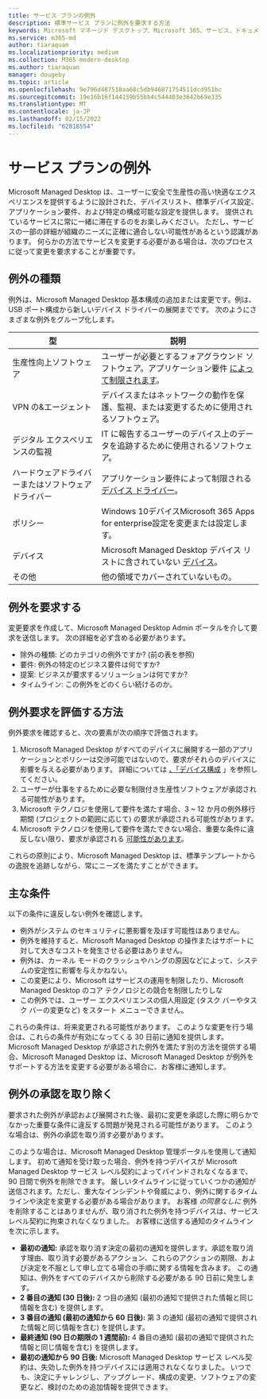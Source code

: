 ```yaml
---
title: サービス プランの例外
description: 標準サービス プランに例外を要求する方法
keywords: Microsoft マネージド デスクトップ、Microsoft 365、サービス、ドキュメント
ms.service: m365-md
author: tiaraquan
ms.localizationpriority: medium
ms.collection: M365-modern-desktop
ms.author: tiaraquan
manager: dougeby
ms.topic: article
ms.openlocfilehash: 9e796d487510aa68c5db946871754511dcd951bc
ms.sourcegitcommit: 19e16b16f144159b55bb4c544403e3642b69e335
ms.translationtype: MT
ms.contentlocale: ja-JP
ms.lasthandoff: 02/15/2022
ms.locfileid: "62818554"
---
```

# <a name="exceptions-to-the-service-plan"></a>サービス プランの例外

Microsoft Managed Desktop は、ユーザーに安全で生産性の[](device-policies.md)高い快適なエクスペリエンスを提供するように設計された、[](../working-with-managed-desktop/config-setting-overview.md)デバイスリスト、標準デバイス設定、アプリケーション要件、および特定の構成可能な設定を提供します。 提供されているサービスに常に一緒に滞在するのをお楽しみください。 ただし、サービスの一部の詳細が組織のニーズに正確に適合しない可能性があるという認識があります。 何らかの方法でサービスを変更する必要がある場合は、次のプロセスに従って変更を要求することが重要です。

## <a name="types-of-exceptions"></a>例外の種類

例外は、Microsoft Managed Desktop 基本構成の追加または変更です。例は、USB ポート構成から新しいデバイス ドライバーの展開までです。 次のようにさまざまな例外をグループ化します。

| 型 | 説明 |
| ----- | ----- |
| 生産性向上ソフトウェア |  ユーザーが必要とするフォアグラウンド ソフトウェア。アプリケーション要件 [によって制限されます](mmd-app-requirements.md)。 |
| VPN の&エージェント |  デバイスまたはネットワークの動作を保護、監視、または変更するために使用されるソフトウェア。 |
| デジタル エクスペリエンスの監視 |  IT に報告するユーザーのデバイス上のデータを追跡するために使用されるソフトウェア。 |
| ハードウェアドライバーまたはソフトウェア ドライバー |   アプリケーション要件によって制限される [デバイス ドライバー](mmd-app-requirements.md)。 |
| ポリシー | Windows 10デバイスMicrosoft 365 Apps for enterprise設定を変更または設定します。 |
| デバイス | Microsoft Managed Desktop デバイス リストに含されていない [デバイス](device-list.md)。 |
| その他 | 他の領域でカバーされていないもの。 |

## <a name="request-an-exception"></a>例外を要求する

変更要求を作成して、Microsoft Managed Desktop Admin ポータルを介して要求を送信します。 次の詳細を必ず含める必要があります。

- 除外の種類: どのカテゴリの例外ですか? (前の表を参照)
- 要件: 例外の特定のビジネス要件は何ですか?
- 提案: ビジネスが要求するソリューションは何ですか?
- タイムライン: この例外をどのくらい続けるのか。

## <a name="how-we-assess-an-exception-request"></a>例外要求を評価する方法

例外要求を確認すると、次の要素が次の順序で評価されます。

1. Microsoft Managed Desktop がすべてのデバイスに展開する一部のアプリケーションとポリシーは交渉可能ではないので、要求がそれらのデバイスに影響を与える必要があります。 詳細については [、「デバイス構成](device-policies.md) 」を参照してください。
2. ユーザーが仕事をするために必要な制限付き生産性ソフトウェアが承認される可能性があります。
3. Microsoft テクノロジを使用して要件を満たす場合、3 ~ 12 か月の例外移行期間 (プロジェクトの範囲に応じて) の要求が承認される可能性があります。
4. Microsoft テクノロジを使用して要件を満たできない場合、重要な条件に違反しない限り、要求が承認される [可能性があります](#key-conditions)。  

これらの原則により、Microsoft Managed Desktop は、標準テンプレートからの逸脱を追跡しながら、常にニーズを満たすことができます。

## <a name="key-conditions"></a>主な条件

以下の条件に違反しない例外を確認します。

- 例外がシステム のセキュリティに悪影響を及ぼす可能性はありません。
- 例外を維持すると、Microsoft Managed Desktop の操作またはサポートに対して大きなコストを発生させる必要はありません。
- 例外は、カーネル モードのクラッシュやハングの原因などによって、システムの安定性に影響を与えかねない。
- この変更により、Microsoft はサービスの運用を制限したり、Microsoft Managed Desktop のコア テクノロジとの競合を制限したりしな
- この例外では、ユーザー エクスペリエンスの個人用設定 (タスク バーやタスク バーの変更など) をスタート メニューできません。

これらの条件は、将来変更される可能性があります。 このような変更を行う場合は、これらの条件が有効になってくる 30 日前に通知を提供します。  Microsoft Managed Desktop が承認された例外を満たす別の方法を提供する場合、Microsoft Managed Desktop は、Microsoft Managed Desktop が例外をサポートする方法を変更する必要がある場合に、お客様に通知します。

## <a name="revoking-approval-for-an-exception"></a>例外の承認を取り除く

要求された例外が承認および展開された後、最初に変更を承認した際に明らかでなかった重要な条件に違反する問題が発見される可能性があります。 このような場合は、例外の承認を取り消す必要があります。

このような場合は、Microsoft Managed Desktop 管理ポータルを使用して通知します。 初めて通知を受け取った場合、例外を持つデバイスが Microsoft Managed Desktop サービス レベル契約によってバインドされなくなるまで、90 日間で例外を削除できます。 厳しいタイムラインに従っていくつかの通知が送信されます。ただし、重大なインシデントや脅威により、例外に関するタイムラインや決定を変更する必要がある場合があります。 お客様 *の同意なしに* 例外を削除することはありませんが、取り消された例外を持つデバイスは、サービス レベル契約に拘束されなくなりました。 お客様に送信する通知のタイムラインを次に示します。

- **最初の通知:** 承認を取り消す決定の最初の通知を提供します。承認を取り消す理由、取り消す必要があるアクション、これらのアクションの期限、および決定を不服として申し立てる場合の手順に関する情報を含みます。 この通知は、例外をすべてのデバイスから削除する必要がある 90 日前に発生します。
- **2 番目の通知 (30 日後):** 2 つ目の通知 (最初の通知で提供された情報と同じ情報を含む) を提供します。
- **3 番目の通知 (最初の通知から 60 日後):** 第 3 の通知 (最初の通知で提供された情報と同じ情報を含む) を提供します。
- **最終通知 (90 日の期限の 1 週間前):** 4 番目の通知 (最初の通知で提供された情報と同じ情報を含む) を提供します。
- **最初の通知から 90 日後:** Microsoft Managed Desktop サービス レベル契約は、失効した例外を持つデバイスには適用されなくなりました。 いつでも、決定にチャレンジし、アップグレード、構成の変更、ソフトウェアの変更など、検討のための追加情報を提供できます。
